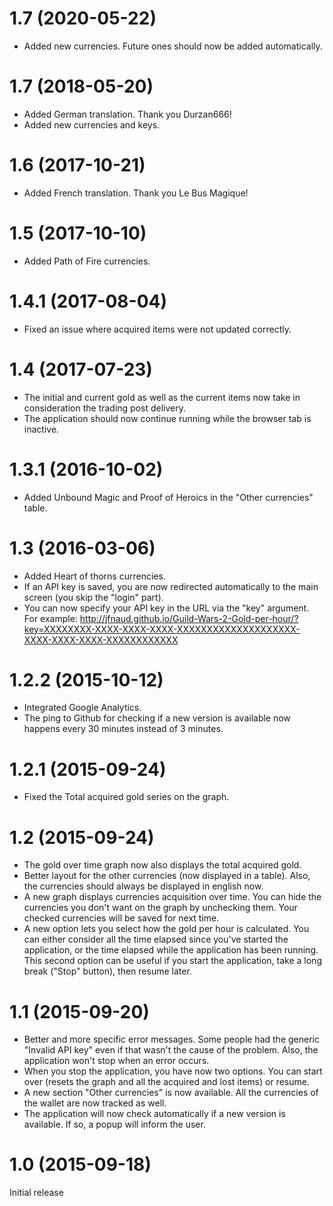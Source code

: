# 1.7 (2020-05-22)
- Added new currencies. Future ones should now be added automatically.

# 1.7 (2018-05-20)
- Added German translation. Thank you Durzan666!
- Added new currencies and keys.

# 1.6 (2017-10-21)
- Added French translation. Thank you Le Bus Magique!

# 1.5 (2017-10-10)
- Added Path of Fire currencies.

# 1.4.1 (2017-08-04)
- Fixed an issue where acquired items were not updated correctly.

# 1.4 (2017-07-23)
- The initial and current gold as well as the current items now take in consideration the trading post delivery.
- The application should now continue running while the browser tab is inactive.

# 1.3.1 (2016-10-02)
- Added Unbound Magic and Proof of Heroics in the "Other currencies" table.

# 1.3 (2016-03-06)
- Added Heart of thorns currencies.
- If an API key is saved, you are now redirected automatically to the main screen (you skip the "login" part).
- You can now specify your API key in the URL via the "key" argument. For example: http://jfnaud.github.io/Guild-Wars-2-Gold-per-hour/?key=XXXXXXXX-XXXX-XXXX-XXXX-XXXXXXXXXXXXXXXXXXXX-XXXX-XXXX-XXXX-XXXXXXXXXXXX

# 1.2.2 (2015-10-12)
- Integrated Google Analytics.
- The ping to Github for checking if a new version is available now happens every 30 minutes instead of 3 minutes.

# 1.2.1 (2015-09-24)
- Fixed the Total acquired gold series on the graph.

# 1.2 (2015-09-24)
- The gold over time graph now also displays the total acquired gold. 
- Better layout for the other currencies (now displayed in a table). Also, the currencies should always be displayed in english now.
- A new graph displays currencies acquisition over time. You can hide the currencies you don't want on the graph by unchecking them. Your checked currencies will be saved for next time.
- A new option lets you select how the gold per hour is calculated. You can either consider all the time elapsed since you've started the application, or the time elapsed while the application has been running. This second option can be useful if you start the application, take a long break ("Stop" button), then resume later.

# 1.1 (2015-09-20)
- Better and more specific error messages. Some people had the generic "Invalid API key" even if that wasn't the cause of the problem. Also, the application won't stop when an error occurs.
- When you stop the application, you have now two options. You can start over (resets the graph and all the acquired and lost items) or resume.
- A new section "Other currencies" is now available. All the currencies of the wallet are now tracked as well.
- The application will now check automatically if a new version is available. If so, a popup will inform the user.

# 1.0 (2015-09-18)
Initial release